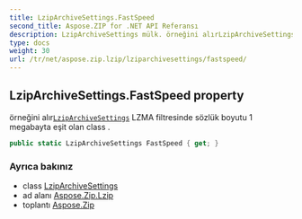 ```yaml
---
title: LzipArchiveSettings.FastSpeed
second_title: Aspose.ZIP for .NET API Referansı
description: LzipArchiveSettings mülk. örneğini alırLzipArchiveSettings LZMA filtresinde sözlük boyutu 1 megabayta eşit olan class .
type: docs
weight: 30
url: /tr/net/aspose.zip.lzip/lziparchivesettings/fastspeed/
---
```

## LzipArchiveSettings.FastSpeed property

örneğini alır[`LzipArchiveSettings`](../) LZMA filtresinde sözlük boyutu 1 megabayta eşit olan class .

```csharp
public static LzipArchiveSettings FastSpeed { get; }
```

### Ayrıca bakınız

* class [LzipArchiveSettings](../)
* ad alanı [Aspose.Zip.Lzip](../../lziparchivesettings/)
* toplantı [Aspose.Zip](../../../)


